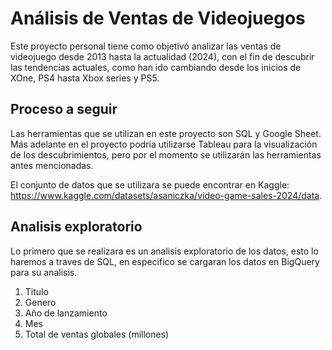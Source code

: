 # Análisis de Ventas de Videojuegos

Este proyecto personal tiene como objetivó analizar las ventas de videojuego desde 2013 hasta la actualidad (2024), con el fin de descubrir las tendencias actuales, como han ido cambiando desde los inicios de XOne, PS4 hasta Xbox series y PS5.

## Proceso a seguir
Las herramientas que se utilizan en este proyecto son SQL y Google Sheet. Más adelante en el proyecto podría utilizarse Tableau para la visualización de los descubrimientos, pero por el momento se utilizarán las herramientas antes mencionadas.

El conjunto de datos que se utilizara se puede encontrar en Kaggle: https://www.kaggle.com/datasets/asaniczka/video-game-sales-2024/data.

## Analisis exploratorio

Lo primero que se realizara es un analisis exploratorio de los datos, esto lo haremos a traves de SQL, en especifico se cargaran los datos en BigQuery para su analisis.
1. Titulo
2. Genero
3. Año de lanzamiento
4. Mes
5. Total de ventas globales (millones)

